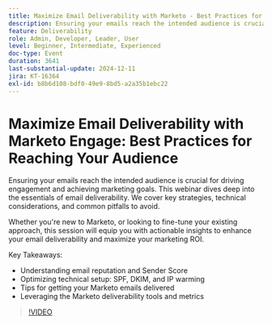 ```yaml
---
title: Maximize Email Deliverability with Marketo - Best Practices for Reaching Your Audience
description: Ensuring your emails reach the intended audience is crucial for driving engagement and achieving marketing goals.
feature: Deliverability
role: Admin, Developer, Leader, User
level: Beginner, Intermediate, Experienced
doc-type: Event
duration: 3641
last-substantial-update: 2024-12-11
jira: KT-16364
exl-id: b8b6d108-bdf0-49e9-8bd5-a2a35b1ebc22
---
```

# Maximize Email Deliverability with Marketo Engage: Best Practices for Reaching Your Audience

Ensuring your emails reach the intended audience is crucial for driving engagement and achieving marketing goals. This webinar dives deep into the essentials of email deliverability. We cover key strategies, technical considerations, and common pitfalls to avoid.

Whether you're new to Marketo, or looking to fine-tune your existing approach, this session will equip you with actionable insights to enhance your email deliverability and maximize your marketing ROI.

Key Takeaways:

- Understanding email reputation and Sender Score
- Optimizing technical setup: SPF, DKIM, and IP warming
- Tips for getting your Marketo emails delivered
- Leveraging the Marketo deliverability tools and metrics

>[!VIDEO](https://video.tv.adobe.com/v/3435343/?learn=on&enablevpops)
